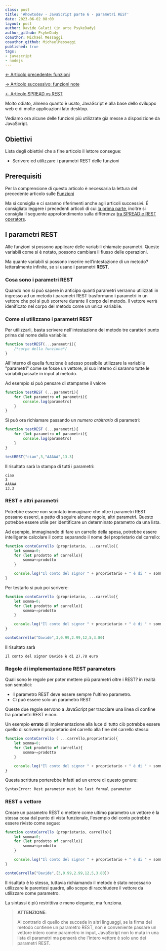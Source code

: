```yaml
---
class: post
title: '#howtodev - JavaScript parte 6 - parametri REST' 
date: 2023-06-02 08:00
layout: post 
author: Davide Galati (in arte PsykeDady)
author_github: PsykeDady
coauthor: Michael Messaggi
coauthor_github: MichaelMessaggi
published: true
tags: 
- javascript
- nodejs
---
```


[&larr; Articolo precedente: funzioni](https://linuxhub.it/articles/howtodev-javascript-pt5)  

[&rarr; Articolo successivo: funzioni note](https://linuxhub.it/articles/howtodev-javascript-pt7)  

[&larr; Articolo SPREAD vs REST](https://linuxhub.it/articles/howtodev-javascript-rest-vs-spread/)

Molto odiato, almeno quanto è usato, JavaScript è alla base dello sviluppo web e di molte applicazioni lato desktop.  

Vediamo ora alcune delle funzioni più utilizzate già messe a disposizione da JavaScript.

## Obiettivi

Lista degli obiettivi che a fine articolo il lettore consegue:

- Scrivere ed utilizzare i parametri REST delle funzioni

## Prerequisiti

Per la comprensione di questo articolo è necessaria la lettura del precedente articolo sulle [Funzioni](https://linuxhub.it/articles/howtodev-javascript-pt5)

Ma si consiglia e ci saranno riferimenti anche agli articoli successivi. É consigliato leggere i precedenti articoli di cui [la prima parte](https://linuxhub.it/articles/howtodev-javascript-pt1), inoltre si consiglia il seguente approfondimento sulla differenza [tra SPREAD e REST operators](https://linuxhub.it/articles/howtodev-javascript-rest-vs-spread/).

## I parametri REST

Alle funzioni si possono applicare delle variabili chiamate parametri. Queste variabili come si è notato, possono cambiare il flusso delle operazioni.

Ma quante variabili si possono inserire nell'intestazione di un metodo? letteralmente infinite, se si usano i parametri **REST**.

### Cosa sono i parametri REST

Quando non si può sapere in anticipo quanti parametri verranno utilizzati in ingresso ad un metodo i parametri REST trasformano i parametri in un vettore che poi si può scorrere durante il corpo del metodo. Il vettore verrà idenificato nel corpo del metodo come un unica variabile.

### Come si utilizzano i parametri REST

Per utilizzarli, basta scrivere nell'intestazione del metodo tre caratteri punto prima del nome della variabile: 

```javascript
function testREST(...parametri){
	/*corpo della funzione*/
}
```

All'interno di quella funzione è adesso possibile utilizzare la variabile "parametri" come se fosse un vettore, al suo interno ci saranno tutte le variabili passate in input al metodo. 

Ad esempio si può pensare di stamparne il valore

```javascript
function testREST (...parametri){
	for (let parametro of parametri){
		console.log(parametro)
	}
}
```

Si può ora richiamare passando un *numero arbitrario* di parametri: 

```javascript
function testREST (...parametri){
	for (let parametro of parametri){
		console.log(parametro)
	}
}

testREST("ciao",3,"AAAAA",13.3)
```

Il risultato sarà la stampa di tutti i parametri: 

```plain
ciao
3
AAAAA
13.3
```

### REST e altri parametri

Potrebbe essere non scontato immaginare che oltre i parametri REST possano esserci, a patto di seguire alcune regole, altri parametri. Questo potrebbe essere utile per identificare un determinato parametro da una lista. 

Ad esempio, immaginando di fare un carrello della spesa, potrebbe essere intelligente calcolare il conto separando il nome del proprietario del carrello: 

```javascript
function contoCarrello (proprietario, ...carrello){
	let somma=0;
	for (let prodotto of carrello){
		somma+=prodotto
	}

	console.log("Il conto del signor " + proprietario + " è di " + somma + "euro")
}
```


Per testarlo si può poi scrivere: 

```javascript 
function contoCarrello (proprietario, ...carrello){
	let somma=0;
	for (let prodotto of carrello){
		somma+=prodotto
	}

	console.log("Il conto del signor " + proprietario + " è di " + somma + " euro")
}

contoCarrello("Davide",3,0.99,2.99,12,5,3.80)
```

Il risultato sarà

```plain
Il conto del signor Davide è di 27.78 euro
```

### Regole di implementazione REST parameters

Quali sono le regole per poter mettere più parametri oltre i REST? in realtà son semplici: 

- Il parametro REST deve essere sempre l'ultimo parametro.
- Ci può essere solo un parametro REST

Queste due regole servono a JavaScript per tracciare una linea di confine tra parametri REST e non.

Un esempio **errato** di implementazione alla luce di tutto ciò potrebbe essere quello di scrivere il proprietario del carrello alla fine del carrello stesso: 

```javascript
function contoCarrello ( ...carrello,proprietario){
	let somma=0;
	for (let prodotto of carrello){
		somma+=prodotto
	}

	console.log("Il conto del signor " + proprietario + " è di " + somma + "euro")
}
```

Questa scrittura porterebbe infatti ad un errore di questo genere: 

```plain
SyntaxError: Rest parameter must be last formal parameter
```

### REST o vettore

Creare un parametro REST o mettere come ultimo parametro un vettore è la stessa cosa dal punto di vista funzionale, l'esempio del conto potrebbe essere rivisto come segue: 

```javascript
function contoCarrello (proprietario, carrello){
	let somma=0;
	for (let prodotto of carrello){
		somma+=prodotto
	}

	console.log("Il conto del signor " + proprietario + " è di " + somma + " euro")
}

contoCarrello("Davide",[3,0.99,2.99,12,5,3.80])
```

Il risultato è lo stesso, tuttavia richiamando il metodo è stato necessario utilizzare le parentesi quadre, allo scopo di racchiudere il vettore da utilizzare come parametro. 

La sintassi è più restrittiva e meno elegante, ma funziona. 

> **ATTENZIONE**:
> 
> Al contrario di quello che succede in altri linguaggi, se la firma del metodo contiene un parametro REST, non è conveniente passare un vettore intero come parametro in input, JavaScript non lo muta in una lista di parametri ma penserà che l'intero vettore è solo uno dei parametri REST.
